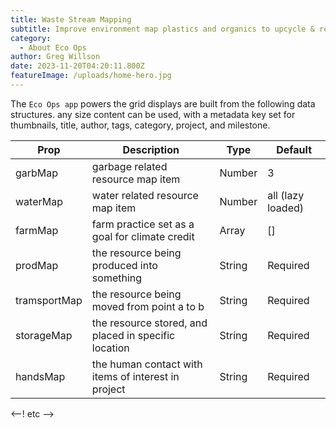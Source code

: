 ```yaml
---
title: Waste Stream Mapping
subtitle: Improve environment map plastics and organics to upcycle & restore land
category:
  - About Eco Ops
author: Greg Willson
date: 2023-11-20T04:20:11.800Z
featureImage: /uploads/home-hero.jpg
---
```

The `Eco Ops app` powers the grid displays are built from the following data structures. any size content can be used, with a metadata key set for thumbnails, title, author, tags, category, project, and milestone.

| Prop     | Description                                          | Type   | Default           |
| -------- | ---------------------------------------------------- | ------ | ----------------- |
| garbMap   | garbage related resource map item              | Number | 3                 |
| waterMap   | water related resource map item                 | Number | all (lazy loaded) |
| farmMap | farm practice set as a goal for climate credit  | Array  | \[]               |
| prodMap | the resource being produced into something           | String | Required          |
| tramsportMap | the resource being moved from point a to b           | String | Required          |
| storageMap | the resource stored, and placed in specific location           | String | Required          |
| handsMap | the human contact with items of interest in project           | String | Required          |



<--! etc -->
```
